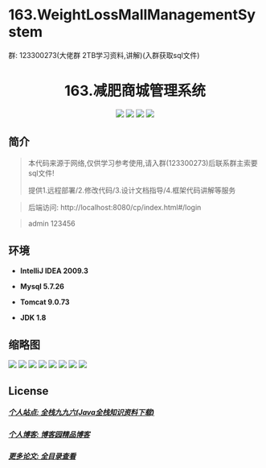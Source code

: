 # 163.WeightLossMallManagementSystem

<p>群: 123300273(大佬群 2TB学习资料,讲解)(入群获取sql文件)</p>

<p><h1 align="center">163.减肥商城管理系统</h1></p>


<p align="center">
	<img src="https://img.shields.io/badge/jdk-1.8-orange.svg"/>
    <img src="https://img.shields.io/badge/spring-5.x-lightgrey.svg"/>
    <img src="https://img.shields.io/badge/springmvc-3.x-blue.svg"/>
    <img src="https://img.shields.io/badge/mybatis-5.x-yellow.svg"/>
</p>

## 简介


> 本代码来源于网络,仅供学习参考使用,请入群(123300273)后联系群主索要sql文件!
>
> 提供1.远程部署/2.修改代码/3.设计文档指导/4.框架代码讲解等服务

>后端访问: http://localhost:8080/cp/index.html#/login

> admin  123456


## 环境

- <b>IntelliJ IDEA 2009.3</b>

- <b>Mysql 5.7.26</b>

- <b>Tomcat 9.0.73</b>

- <b>JDK 1.8</b>




## 缩略图


![](https://img2022.cnblogs.com/blog/588112/202207/588112-20220716204954118-763885419.png)
![](https://img2022.cnblogs.com/blog/588112/202207/588112-20220716204958424-600131414.png)
![](https://img2022.cnblogs.com/blog/588112/202207/588112-20220716205002528-1084134361.png)
![](https://img2022.cnblogs.com/blog/588112/202207/588112-20220716205010930-1846376185.png)
![](https://img2022.cnblogs.com/blog/588112/202207/588112-20220716205016021-141244460.png)
![](https://img2022.cnblogs.com/blog/588112/202207/588112-20220716205019871-467265994.png)
![](https://img2022.cnblogs.com/blog/588112/202207/588112-20220716205024570-1748911517.png)
![](https://img2022.cnblogs.com/blog/588112/202207/588112-20220716205028483-2144452534.png)





## License

##### [个人站点: 全栈九九六(Java全栈知识资料下载)](https://www.blog996.com/)
##### [个人博客: 博客园精品博客](https://www.cnblogs.com/yysbolg/)
##### [更多论文: 全目录查看](https://www.blog996.com/md/2021-09-22-1632317852192.html)



